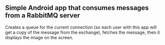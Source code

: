 ## Simple Android app that consumes messages from a RabbitMQ server

Creates a queue for the current connection (so each user with this app will get a copy of the message from the exchange), fetches the message, then it displays the image on the screen.
